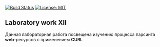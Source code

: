 [![Build Status](https://travis-ci.org/SimonRussia/lab12.svg?branch=master)](https://travis-ci.org/SimonRussia/lab12) [![License: MIT](https://img.shields.io/badge/License-MIT-blue.svg)](/LICENSE)
## Laboratory work XII

Данная лабораторная работа посвещена изучению процесса парсинга **web**-ресурсов с применением **CURL**
